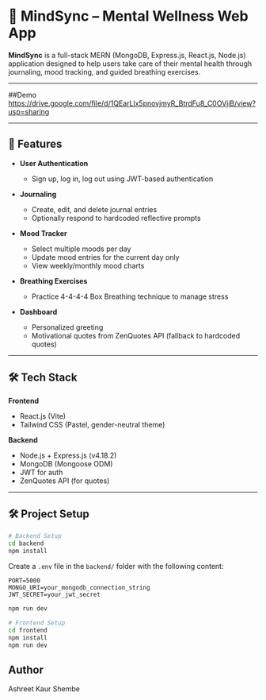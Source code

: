 # 🧠 MindSync – Mental Wellness Web App

**MindSync** is a full-stack MERN (MongoDB, Express.js, React.js, Node.js) application designed to help users take care of their mental health through journaling, mood tracking, and guided breathing exercises.

---

##Demo
https://drive.google.com/file/d/1QEarLlx5pnovjmyR_BtrdFu8_C0OVjiB/view?usp=sharing

---

## 🌟 Features

- **User Authentication**
  - Sign up, log in, log out using JWT-based authentication

- **Journaling**
  - Create, edit, and delete journal entries
  - Optionally respond to hardcoded reflective prompts

- **Mood Tracker**
  - Select multiple moods per day
  - Update mood entries for the current day only
  - View weekly/monthly mood charts 

- **Breathing Exercises**
  - Practice 4-4-4-4 Box Breathing technique to manage stress

- **Dashboard**
  - Personalized greeting
  - Motivational quotes from ZenQuotes API (fallback to hardcoded quotes)

---

## 🛠️ Tech Stack

**Frontend**  
- React.js (Vite)  
- Tailwind CSS (Pastel, gender-neutral theme)  

**Backend**  
- Node.js + Express.js (v4.18.2)  
- MongoDB (Mongoose ODM)  
- JWT for auth  
- ZenQuotes API (for quotes)  

---

## 🛠️ Project Setup

```bash
# Backend Setup
cd backend
npm install
```

Create a `.env` file in the `backend/` folder with the following content:

```env
PORT=5000
MONGO_URI=your_mongodb_connection_string
JWT_SECRET=your_jwt_secret
```

```bash
npm run dev
```

```bash
# Frontend Setup
cd frontend
npm install
npm run dev
```
## Author
 Ashreet Kaur Shembe

